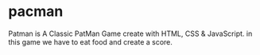 # pacman
Patman is A Classic PatMan Game create with HTML, CSS &amp; JavaScript. in this game we have to eat food and create a score.
